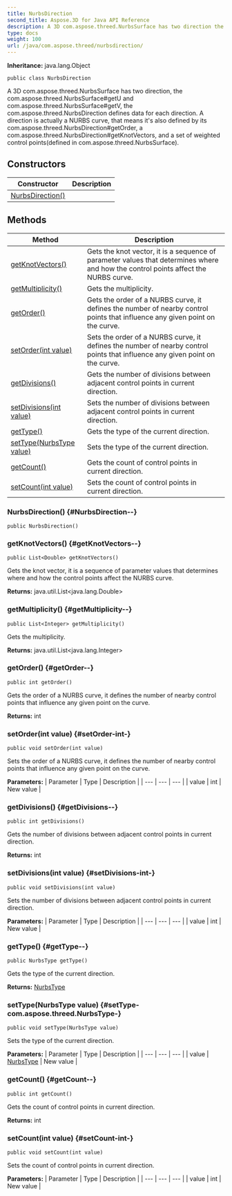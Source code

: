 ```yaml
---
title: NurbsDirection
second_title: Aspose.3D for Java API Reference
description: A 3D com.aspose.threed.NurbsSurface has two direction the com.aspose.threed.NurbsSurfacegetU and com.aspose.threed.NurbsSurfacegetV the com.aspose.threed.NurbsDirection defines data for each direction.
type: docs
weight: 100
url: /java/com.aspose.threed/nurbsdirection/
---
```


**Inheritance:**
java.lang.Object
```
public class NurbsDirection
```

A 3D com.aspose.threed.NurbsSurface has two direction, the com.aspose.threed.NurbsSurface\#getU and com.aspose.threed.NurbsSurface\#getV, the com.aspose.threed.NurbsDirection defines data for each direction. A direction is actually a NURBS curve, that means it's also defined by its com.aspose.threed.NurbsDirection\#getOrder, a com.aspose.threed.NurbsDirection\#getKnotVectors, and a set of weighted control points(defined in com.aspose.threed.NurbsSurface).
## Constructors

| Constructor | Description |
| --- | --- |
| [NurbsDirection()](#NurbsDirection--) |  |
## Methods

| Method | Description |
| --- | --- |
| [getKnotVectors()](#getKnotVectors--) | Gets the knot vector, it is a sequence of parameter values that determines where and how the control points affect the NURBS curve. |
| [getMultiplicity()](#getMultiplicity--) | Gets the multiplicity. |
| [getOrder()](#getOrder--) | Gets the order of a NURBS curve, it defines the number of nearby control points that influence any given point on the curve. |
| [setOrder(int value)](#setOrder-int-) | Sets the order of a NURBS curve, it defines the number of nearby control points that influence any given point on the curve. |
| [getDivisions()](#getDivisions--) | Gets the number of divisions between adjacent control points in current direction. |
| [setDivisions(int value)](#setDivisions-int-) | Sets the number of divisions between adjacent control points in current direction. |
| [getType()](#getType--) | Gets the type of the current direction. |
| [setType(NurbsType value)](#setType-com.aspose.threed.NurbsType-) | Sets the type of the current direction. |
| [getCount()](#getCount--) | Gets the count of control points in current direction. |
| [setCount(int value)](#setCount-int-) | Sets the count of control points in current direction. |
### NurbsDirection() {#NurbsDirection--}
```
public NurbsDirection()
```


### getKnotVectors() {#getKnotVectors--}
```
public List<Double> getKnotVectors()
```


Gets the knot vector, it is a sequence of parameter values that determines where and how the control points affect the NURBS curve.

**Returns:**
java.util.List<java.lang.Double>
### getMultiplicity() {#getMultiplicity--}
```
public List<Integer> getMultiplicity()
```


Gets the multiplicity.

**Returns:**
java.util.List<java.lang.Integer>
### getOrder() {#getOrder--}
```
public int getOrder()
```


Gets the order of a NURBS curve, it defines the number of nearby control points that influence any given point on the curve.

**Returns:**
int
### setOrder(int value) {#setOrder-int-}
```
public void setOrder(int value)
```


Sets the order of a NURBS curve, it defines the number of nearby control points that influence any given point on the curve.

**Parameters:**
| Parameter | Type | Description |
| --- | --- | --- |
| value | int | New value |

### getDivisions() {#getDivisions--}
```
public int getDivisions()
```


Gets the number of divisions between adjacent control points in current direction.

**Returns:**
int
### setDivisions(int value) {#setDivisions-int-}
```
public void setDivisions(int value)
```


Sets the number of divisions between adjacent control points in current direction.

**Parameters:**
| Parameter | Type | Description |
| --- | --- | --- |
| value | int | New value |

### getType() {#getType--}
```
public NurbsType getType()
```


Gets the type of the current direction.

**Returns:**
[NurbsType](../../com.aspose.threed/nurbstype)
### setType(NurbsType value) {#setType-com.aspose.threed.NurbsType-}
```
public void setType(NurbsType value)
```


Sets the type of the current direction.

**Parameters:**
| Parameter | Type | Description |
| --- | --- | --- |
| value | [NurbsType](../../com.aspose.threed/nurbstype) | New value |

### getCount() {#getCount--}
```
public int getCount()
```


Gets the count of control points in current direction.

**Returns:**
int
### setCount(int value) {#setCount-int-}
```
public void setCount(int value)
```


Sets the count of control points in current direction.

**Parameters:**
| Parameter | Type | Description |
| --- | --- | --- |
| value | int | New value |

